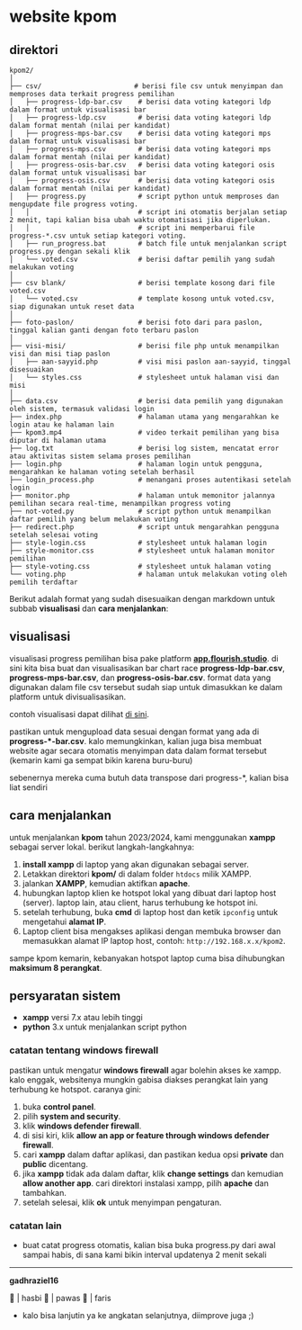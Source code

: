 # website kpom

## direktori

```plaintext
kpom2/
│
├── csv/                       # berisi file csv untuk menyimpan dan memproses data terkait progress pemilihan
│   ├── progress-ldp-bar.csv    # berisi data voting kategori ldp dalam format untuk visualisasi bar
│   ├── progress-ldp.csv        # berisi data voting kategori ldp dalam format mentah (nilai per kandidat)
│   ├── progress-mps-bar.csv    # berisi data voting kategori mps dalam format untuk visualisasi bar
│   ├── progress-mps.csv        # berisi data voting kategori mps dalam format mentah (nilai per kandidat)
│   ├── progress-osis-bar.csv   # berisi data voting kategori osis dalam format untuk visualisasi bar
│   ├── progress-osis.csv       # berisi data voting kategori osis dalam format mentah (nilai per kandidat)
│   ├── progress.py             # script python untuk memproses dan mengupdate file progress voting.
│   │                           # script ini otomatis berjalan setiap 2 menit, tapi kalian bisa ubah waktu otomatisasi jika diperlukan.
│   │                           # script ini memperbarui file progress-*.csv untuk setiap kategori voting.
│   ├── run_progress.bat        # batch file untuk menjalankan script progress.py dengan sekali klik
│   └── voted.csv               # berisi daftar pemilih yang sudah melakukan voting
│
├── csv blank/                  # berisi template kosong dari file voted.csv
│   └── voted.csv               # template kosong untuk voted.csv, siap digunakan untuk reset data
│
├── foto-paslon/                # berisi foto dari para paslon, tinggal kalian ganti dengan foto terbaru paslon
│
├── visi-misi/                  # berisi file php untuk menampilkan visi dan misi tiap paslon
│   ├── aan-sayyid.php          # visi misi paslon aan-sayyid, tinggal disesuaikan
│   └── styles.css              # stylesheet untuk halaman visi dan misi
│
├── data.csv                    # berisi data pemilih yang digunakan oleh sistem, termasuk validasi login
├── index.php                   # halaman utama yang mengarahkan ke login atau ke halaman lain
├── kpom3.mp4                   # video terkait pemilihan yang bisa diputar di halaman utama
├── log.txt                     # berisi log sistem, mencatat error atau aktivitas sistem selama proses pemilihan
├── login.php                   # halaman login untuk pengguna, mengarahkan ke halaman voting setelah berhasil
├── login_process.php           # menangani proses autentikasi setelah login
├── monitor.php                 # halaman untuk memonitor jalannya pemilihan secara real-time, menampilkan progress voting
├── not-voted.py                # script python untuk menampilkan daftar pemilih yang belum melakukan voting
├── redirect.php                # script untuk mengarahkan pengguna setelah selesai voting
├── style-login.css             # stylesheet untuk halaman login
├── style-monitor.css           # stylesheet untuk halaman monitor pemilihan
├── style-voting.css            # stylesheet untuk halaman voting
└── voting.php                  # halaman untuk melakukan voting oleh pemilih terdaftar
```

Berikut adalah format yang sudah disesuaikan dengan markdown untuk subbab **visualisasi** dan **cara menjalankan**:


## visualisasi

visualisasi progress pemilihan bisa pake platform **[app.flourish.studio](https://app.flourish.studio)**. di sini kita bisa buat dan visualisasikan bar chart race **progress-ldp-bar.csv**, **progress-mps-bar.csv**, dan **progress-osis-bar.csv**. format data yang digunakan dalam file csv tersebut sudah siap untuk dimasukkan ke dalam platform untuk divisualisasikan.

contoh visualisasi dapat dilihat [di sini](https://app.flourish.studio/visualisation/19895848/edit).

pastikan untuk mengupload data sesuai dengan format yang ada di **progress-*-bar.csv**. kalo memungkinkan, kalian juga bisa membuat website agar secara otomatis menyimpan data dalam format tersebut (kemarin kami ga sempat bikin karena buru-buru)

sebenernya mereka cuma butuh data transpose dari progress-*, kalian bisa liat sendiri

## cara menjalankan

untuk menjalankan **kpom** tahun 2023/2024, kami menggunakan **xampp** sebagai server lokal. berikut langkah-langkahnya:

1. **install xampp** di laptop yang akan digunakan sebagai server.
2. Letakkan direktori **kpom/** di dalam folder `htdocs` milik XAMPP.
3. jalankan **XAMPP**, kemudian aktifkan **apache**.
4. hubungkan laptop klien ke hotspot lokal yang dibuat dari laptop host (server). laptop lain, atau client, harus terhubung ke hotspot ini.
5. setelah terhubung, buka **cmd** di laptop host dan ketik `ipconfig` untuk mengetahui **alamat IP**.
6. Laptop client bisa mengakses aplikasi dengan membuka browser dan memasukkan alamat IP laptop host, contoh: `http://192.168.x.x/kpom2`.

sampe kpom kemarin, kebanyakan hotspot laptop cuma bisa dihubungkan **maksimum 8 perangkat**. 

## persyaratan sistem

- **xampp** versi 7.x atau lebih tinggi
- **python** 3.x untuk menjalankan script python

### catatan tentang windows firewall

pastikan untuk mengatur **windows firewall** agar bolehin akses ke xampp. kalo enggak, websitenya mungkin gabisa diakses perangkat lain yang terhubung ke hotspot. caranya gini:

1. buka **control panel**.
2. pilih **system and security**.
3. klik **windows defender firewall**.
4. di sisi kiri, klik **allow an app or feature through windows defender firewall**.
5. cari **xampp** dalam daftar aplikasi, dan pastikan kedua opsi **private** dan **public** dicentang.
6. jika **xampp** tidak ada dalam daftar, klik **change settings** dan kemudian **allow another app**. cari direktori instalasi xampp, pilih **apache** dan tambahkan.
7. setelah selesai, klik **ok** untuk menyimpan pengaturan.

### catatan lain
- buat catat progress otomatis, kalian bisa buka progress.py dari awal sampai habis, di sana kami bikin interval updatenya 2 menit sekali

---
**gadhraziel16**

👤 | hasbi 
👤 | pawas
👤 | faris

* kalo bisa lanjutin ya ke angkatan selanjutnya, diimprove juga ;)
